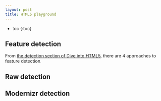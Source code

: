 ```yaml
---
layout: post
title: HTML5 playground
---
```


* toc
{:toc}

## Feature detection

From [the detection section of Dive into HTML5](http://diveintohtml5.info/detect.html), there are 4 approaches to feature detection.

<!-- hack: wrap script in div to avoid markdown parser -->
<div id="html5-detection-output">
  <script>

  function test(tests){
    function list(){
      var list = document.createElement('ol'),
          li,
          text;
      for (var name in tests) if(tests.hasOwnProperty(name)){
        if(tests[name]){
          text = name + ' is supported';
        }else{
          text = name + ' is not supported';
        }
        li = document.createElement('li');
        li.appendChild(document.createTextNode(text));
        list.appendChild(li);
      }
      return list;
    }
    return {
      andAppendResultsTo: function(selector){
        var root = document.getElementById(selector);
        root.appendChild(list());
      }
    }
  }

  test({
    'geolocation' : !!navigator.geolocation,
    'video'       : !!document.createElement('video').canPlayType,
    'h264 video'  : (function() {
                      if (!document.createElement('video').canPlayType) { return false; }
                      var v = document.createElement("video");
                      return v.canPlayType('video/mp4; codecs="avc1.42E01E, mp4a.40.2"');
                    })(),
    'color input' : (function(){
                      var input = document.createElement('input');
                      input.setAttribute('type', 'color');
                      return input.type === 'color';
                    })()
  }).andAppendResultsTo('html5-detection-output');
  </script>
</div>

## Raw detection

<div id="raw-detection-output">
  <script>

  test({
    'localStorage'      : (function(){
                            try {
                              return 'localStorage' in window && window['localStorage'] !== null;
                            } catch(e){
                              return false;
                            }
                          })(),
    'app cache'         : !!window.applicationCache,
    'web workers'       : !!window.Worker,
    'input placeholders': (function() {
                            var i = document.createElement('input');
                            return 'placeholder' in i;
                          })()
  }).andAppendResultsTo('raw-detection-output');

  </script>
</div>

## Modernizr detection

<div id="modernizr-detection-output">
  <script src="/js/loadrunner-058e6b6.js"></script>
  <script>

  using('/js/modernizr-2.0.6.js', function() {

    test({
      'geolocation'       : Modernizr.geolocation,
      'video'             : Modernizr.video,
      'h264 video'        : Modernizr.video.h264,
      'color input'       : Modernizr.inputtypes.color,
      'localStorage'      : Modernizr.localstorage,
      'web workers'       : Modernizr.webworkers,
      'app cache'         : Modernizr.applicationcache,
      'input placeholder' : Modernizr.input.placeholder
    }).andAppendResultsTo('modernizr-detection-output');

  });
  </script>
</div>